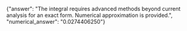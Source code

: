 {"answer": "The integral requires advanced methods beyond current analysis for an exact form. Numerical approximation is provided.", "numerical_answer": "0.0274406250"}